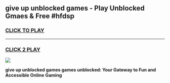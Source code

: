 
## give up unblocked games - Play Unblocked Gmaes & Free #hfdsp
<h3>
<a href="https://premium.freeplayer.one?title=give_up_unblocked_games&ref=01M">CLICK TO PLAY</a></h3>
<hr>

<h3>
<a href="https://premium.freeplayer.one?title=give_up_unblocked_games&ref=01M">CLICK 2 PLAY</a>
  
</h3>

<a href="https://premium.freeplayer.one?title=give_up_unblocked_games&ref=01M"><img src="https://clearcache.store/games.png"></a>


**give up unblocked games games unblocked: Your Gateway to Fun and Accessible Online Gaming**
